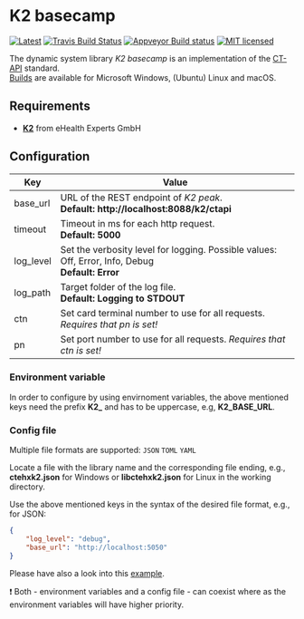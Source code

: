 # K2 basecamp

[![Latest](https://img.shields.io/github/release/eHealthExperts/k2-basecamp.svg?label=latest)](https://github.com/eHealthExperts/k2-basecamp/releases/latest)
[![Travis Build Status](https://travis-ci.org/eHealthExperts/k2-basecamp.svg?branch=master)](https://travis-ci.org/eHealthExperts/k2-basecamp)
[![Appveyor Build status](https://ci.appveyor.com/api/projects/status/mr7hc26i3nvddi04/branch/master?svg=true)](https://ci.appveyor.com/project/ChriFo/k2-basecamp)
[![MIT licensed](https://img.shields.io/badge/license-MIT-blue.svg)](./LICENSE)

The dynamic system library *K2 basecamp* is an implementation of the [CT-API](doc/CT-API-1.1.1.pdf) standard.<br/>
[Builds](https://github.com/eHealthExperts/k2-basecamp/releases/latest) are available for Microsoft Windows, (Ubuntu) Linux and macOS.

## Requirements

* [**K2**](http://k2.ehealthexperts.de/) from eHealth Experts GmbH

## Configuration

| Key       | Value                                    |
| --------- | ---------------------------------------- |
| base_url  | URL of the REST endpoint of *K2 peak*.<br/>**Default: http://localhost:8088/k2/ctapi** |
| timeout   | Timeout in ms for each http request. <br/>**Default: 5000** |
| log_level | Set the verbosity level for logging. Possible values: Off, Error, Info, Debug<br/>**Default: Error** |
| log_path  | Target folder of the log file.<br/>**Default: Logging to STDOUT** |
| ctn       | Set card terminal number to use for all requests. *Requires that pn is set!* |
| pn        | Set port number to use for all requests. *Requires that ctn is set!* |

### Environment variable

In order to configure by using envirnoment variables, the above mentioned keys need the prefix **K2_** and has to be uppercase, e.g, **K2_BASE_URL**.

### Config file

Multiple file formats are supported: `JSON` `TOML` `YAML`

Locate a file with the library name and the corresponding file ending, e.g., **ctehxk2.json** for Windows or **libctehxk2.json** for Linux in the working directory.

Use the above mentioned keys in the syntax of the desired file format, e.g., for JSON:

```json
{
	"log_level": "debug",
	"base_url": "http://localhost:5050"
}
```

Please have also a look into this [example](examples/settings-file). 

:exclamation: Both - environment variables and a config file - can coexist where as the environment variables will have higher priority.
